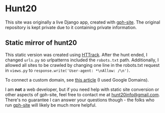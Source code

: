 # Hunt20
This site was originally a live Django app, created with [gph-site](https://github.com/galacticpuzzlehunt/gph-site). The original repository is kept private due to it containing private information.

## Static mirror of hunt20

This static version was created using [HTTrack](https://www.httrack.com/). After the hunt ended, I changed `urls.py` so urlpatterns included the `robots.txt` path. Additionally,
I allowed all sites to be crawled by changing one line in the robots.txt request in `views.py` to `response.write('User-agent: *\nAllow: /\n')`.

To connect a custom domain, see [this article](https://hossainkhan.medium.com/using-custom-domain-for-github-pages-86b303d3918a) (I used Google Domains).

I am **not** a web developer, but if you need help with static site conversion or other aspects of gph-site, feel free to contact me at hunt20info@gmail.com. There's
no guarantee I can answer your questions though - the folks who run [gph-site](https://github.com/galacticpuzzlehunt/gph-site) will likely be much more helpful.
